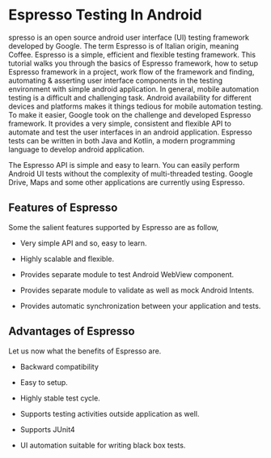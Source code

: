 
# Espresso Testing In Android

spresso is an open source android user interface (UI) testing framework developed by Google. The term Espresso is of Italian origin, meaning Coffee. Espresso is a simple, efficient and flexible testing framework. This tutorial walks you through the basics of Espresso framework, how to setup Espresso framework in a project, work flow of the framework and finding, automating & asserting user interface components in the testing environment with simple android application.
In general, mobile automation testing is a difficult and challenging task. Android availability for different devices and platforms makes it things tedious for mobile automation testing. To make it easier, Google took on the challenge and developed Espresso framework. It provides a very simple, consistent and flexible API to automate and test the user interfaces in an android application. Espresso tests can be written in both Java and Kotlin, a modern programming language to develop android application.

The Espresso API is simple and easy to learn. You can easily perform Android UI tests without the complexity of multi-threaded testing. Google Drive, Maps and some other applications are currently using Espresso.

## Features of Espresso

Some the salient features supported by Espresso are as follow,

* Very simple API and so, easy to learn.

* Highly scalable and flexible.

* Provides separate module to test Android WebView component.

* Provides separate module to validate as well as mock Android Intents.

* Provides automatic synchronization between your application and tests.

## Advantages of Espresso

Let us now what the benefits of Espresso are.

* Backward compatibility

* Easy to setup.

* Highly stable test cycle.

* Supports testing activities outside application as well.

* Supports JUnit4

* UI automation suitable for writing black box tests.



